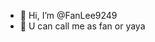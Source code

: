 - 👋 Hi, I’m @FanLee9249
- 🌱 U can call me as fan or yaya

<!---
FanLee9249/FanLee9249 is a ✨ special ✨ repository because its `README.md` (this file) appears on your GitHub profile.
You can click the Preview link to take a look at your changes.
--->
